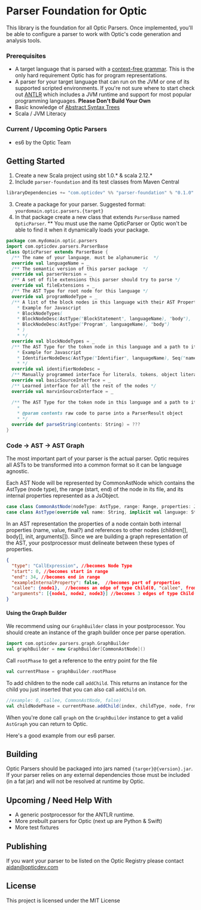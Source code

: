 # Parser Foundation for Optic

This library is the foundation for all Optic Parsers. Once implemented, you'll be able to configure a parser to work with Optic's code generation and analysis tools.

### Prerequisites

* A target language that is parsed with a [context-free grammar](https://www.cs.rochester.edu/~nelson/courses/csc_173/grammars/cfg.html). This is the only hard requirement Optic has for program representations. 
* A parser for your target language that can run on the JVM or one of its supported scripted environments. If you're not sure where to start check out [ANTLR](https://github.com/antlr/antlr4/blob/master/README.md) which includes a JVM runtime and support for most popular programming languages. **Please Don't Build Your Own**
* Basic knowledge of [Abstract Syntax Trees](https://en.wikipedia.org/wiki/Abstract_syntax_tree)
* Scala / JVM Literacy

### Current / Upcoming Optic Parsers
* es6 by the Optic Team

## Getting Started

1. Create a new Scala project using sbt 1.0.* & scala 2.12.*
2. Include `parser-foundation` and its test classes from Maven Central 
```scala
libraryDependencies += "com.opticdev" %% "parser-foundation" % "0.1.0"
```
3. Create a package for your parser. Suggested format: `yourdomain.optic.parsers.{target}`
4. In that package create a new class that extends `ParserBase` named `OpticParser`. ** You must use the name OpticParser or Optic won't be able to find it when it dynamically loads your package. 
```scala
package com.mydomain.optic.parsers
import com.opticdev.parsers.ParserBase
class OpticParser extends ParserBase {
  /** The name of your language, must be alphanumeric  */
  override val languageName = _
  /** The semantic version of this parser package  */
  override val parserVersion = _
  /** A set of file extensions this parser should try to parse */
  override val fileExtensions = _
  /** The AST Type for root node for this language */
  override val programNodeType = _
  /** A list of the block nodes in this language with their AST Property Path to children
    * Example for Javascript
    * BlockNodeTypes(
    * BlockNodeDesc(AstType("BlockStatement", languageName), "body"),
    * BlockNodeDesc(AstType("Program", languageName), "body")
    * )
    * */
  override val blockNodeTypes = _
  /** The AST Type for the token node in this language and a path to its value
    * Example for Javascript
    * IdentifierNodeDesc(AstType("Identifier", languageName), Seq("name"))
    * */
  override val identifierNodeDesc = _
  /** Manually programmed interface for literals, tokens, object literals & arrays */
  override val basicSourceInterface = _
  /** Learned interface for all the rest of the nodes */
  override val marvinSourceInterface = _

  /** The AST Type for the token node in this language and a path to its value
    *
    * @param contents raw code to parse into a ParserResult object
    * */
  override def parseString(contents: String) = ???
}

```
### Code -> AST -> AST Graph
The most important part of your parser is the actual parser. Optic requires all ASTs to be transformed into a common format so it can be language agnostic.

Each AST Node will be represented by CommonAstNode which contains the AstType (node type), the range (start, end) of the node in its file, and its internal properties represented as a JsObject. 
```scala
case class CommonAstNode(nodeType: AstType, range: Range, properties: JsObject)
case class AstType(override val name: String, implicit val language: String) extends NodeType
```
In an AST representation the properties of a node contain both internal properties (name, value, final?) and references to other nodes (children[], body[], init, arguments[]). Since we are building a graph representation of the AST, your postprocessor must delineate between these types of properties. 
```json
{
  "type": "CallExpression", //becomes Node Type
  "start": 0, //becomes start in range
  "end": 34, //becomes end in range
  "exampleInternalProperty": false,  //becomes part of properties 
  "callee": {node1},  //becomes an edge of type Child(0, "callee", fromArray=false)
  "arguments": [{node1, node2, node3}] //becomes 3 edges of type Child(index, "callee", fromArray=true)
}
```  

#### Using the Graph Builder
We recommend using our `GraphBuilder` class in your postprocessor. You should create an instance of the graph builder once per parse operation.  
```scala
import com.opticdev.parsers.graph.GraphBuilder
val graphBuilder = new GraphBuilder[CommonAstNode]()
```
Call `rootPhase` to get a reference to the entry point for the file
```scala
val currentPhase = graphBuilder.rootPhase
```

To add children to the node call `addChild`. This returns an instance for the child you just inserted that you can also call `addChild` on.  
```scala
//example: 0, callee, CommonAstNode, false)
val childNodePhase = currentPhase.addChild(index, childType, node, fromArray)
```

When you're done call `graph` on the `GraphBuilder` instance to get a valid `AstGraph` you can return to Optic. 

Here's a good example from our es6 parser.  

## Building
Optic Parsers should be packaged into jars named `{targer}@{version}.jar`. If your parser relies on any external dependencies those must be included (in a fat jar) and will not be resolved at runtime by Optic. 

## Upcoming / Need Help With
* A generic postprocessor for the ANTLR runtime. 
* More prebuilt parsers for Optic (next up are Python & Swift)  
* More test fixtures 

## Publishing
If you want your parser to be listed on the Optic Registry please contact aidan@opticdev.com

## License
This project is licensed under the MIT License
